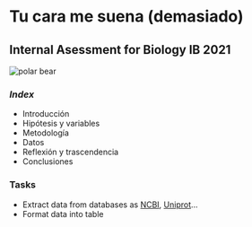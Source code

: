 # Tu cara me suena (demasiado)
## Internal Asessment for Biology IB 2021

![polar bear](https://hips.hearstapps.com/hmg-prod.s3.amazonaws.com/images/bear-1549900314.jpg?crop=0.668xw:1.00xh;0.129xw,0&resize=480:*)

### *Index*
- Introducción
- Hipótesis y variables
- Metodología
- Datos
- Reflexión y trascendencia
- Conclusiones

### Tasks

- Extract data from databases as [NCBI](ncbi.nlm.nih.gov), [Uniprot](uniprot.org)...
- Format data into table

